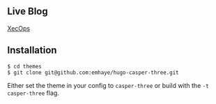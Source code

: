 ## Live Blog

[XecOps](https://xecops.com)

## Installation

```$ mkdir themes
$ cd themes
$ git clone git@github.com:emhaye/hugo-casper-three.git
```

Either set the theme in your config to `casper-three` or build with the `-t casper-three` flag.

